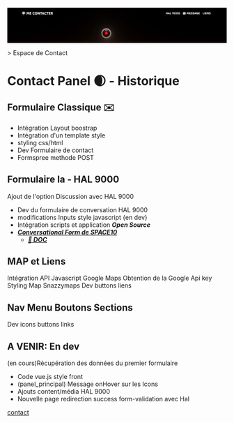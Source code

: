 <p align="center"><img align="center" src="Contact_Panel.png"/></p>
> Espace de Contact

# Contact Panel 🌒 - Historique
## Formulaire Classique ✉️

- Intégration Layout boostrap
- Intégration d'un template style
- styling css/html
- Dev Formulaire de contact
- Formspree methode POST

## Formulaire Ia - HAL 9000

Ajout de l'option Discussion avec HAL 9000

 - Dev du formulaire de conversation HAL 9000
 - modifications Inputs style javascript {en dev}
 - Intégration scripts et application ***Open Source***
  - ***[Conversational Form de SPACE10](https://github.com/space10-community/conversational-form)***
    - ***[📘 DOC](https://space10-community.github.io/conversational-form/docs/0.9.70/getting-started/)***

## MAP et Liens

Intégration API Javascript Google Maps
Obtention de la Google Api key
Styling Map Snazzymaps
Dev buttons liens

## Nav Menu Boutons Sections

Dev icons buttons links


## A VENIR: En dev

(en cours)Récupération des données du premier formulaire
- Code vue.js style front
- (panel_principal) Message onHover sur les Icons
- Ajouts content/média  HAL 9000
- Nouvelle page redirection success form-validation avec Hal


[contact](https://)
